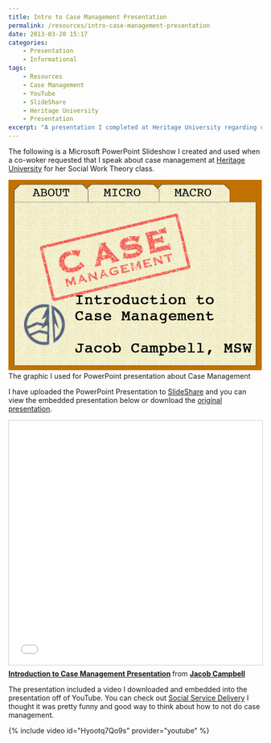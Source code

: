 ```yaml
---
title: Intro to Case Management Presentation
permalink: /resources/intro-case-management-presentation
date: 2013-03-20 15:17
categories:
    - Presentation
    - Informational
tags:
    - Resources
    - Case Management
    - YouTube
    - SlideShare
    - Heritage University
    - Presentation
excerpt: "A presentation I completed at Heritage University regarding case management services."
---
```


The following is a Microsoft PowerPoint Slideshow I created and used when a co-woker requested that I speak about case management at [Heritage University][1] for her Social Work Theory class.

   [1]: http://www.heritage.edu

![The graphic I used for PowerPoint presentation about Case Management ][2] The graphic I used for PowerPoint presentation about Case Management 

   [2]: /assets/media/case-management-intro-title-slide-powerpoint.jpg

I have uploaded the PowerPoint Presentation to [SlideShare][3] and you can view the embedded presentation below or download the [original presentation][4].

   [3]: http://www.slideshare.net/campjacob/introduction-casemanagementpresentation
   [4]: /assets/media/introduction-case-management-presentation.pptx

<iframe src="//www.slideshare.net/slideshow/embed_code/key/BwDyIhcQ29Namh" width="595" height="485" frameborder="0" marginwidth="0" marginheight="0" scrolling="no" style="border:1px solid #CCC; border-width:1px; margin-bottom:5px; max-width: 100%;" allowfullscreen> </iframe> <div style="margin-bottom:5px"> <strong> <a href="//www.slideshare.net/campjacob/introduction-casemanagementpresentation" title="Introduction to Case Management Presentation" target="_blank">Introduction to Case Management Presentation</a> </strong> from <strong><a href="https://www.slideshare.net/campjacob" target="_blank">Jacob Campbell</a></strong> </div>

The presentation included a video I downloaded and embedded into the presentation off of YouTube. You can check out [Social Service Delivery][7] I thought it was pretty funny and good way to think about how to not do case management.

   [7]: http://youtu.be/Hyootq7Qo9s

{% include video id="Hyootq7Qo9s" provider="youtube" %} 